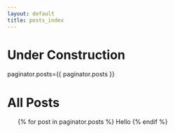 ```yaml
---
layout: default
title: posts_index
---
```


# Under Construction

paginator.posts={{ paginator.posts }}

<div class="all_posts" id="posts">
  <h1 class="pageTitle">All Posts</h1>
  <ul>
    {% for post in paginator.posts %}
      Hello
    {% endif %}
  </div>
</div>

 
